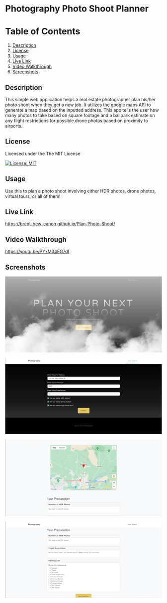 # Photography Photo Shoot Planner

# Table of Contents

1. [Description](#description)
2. [License](#license)
3. [Usage](#usage)
4. [Live Link](#live-link)
5. [Video Walkthrough](#video-walkthrough)
6. [Screenshots](#screenshots)

## Description
This simple web application helps a real estate photographer plan his/her photo shoot when they get a new job. It utilizes the google maps API to generate a map based on the inputted address. This app tells the user how many photos to take based on square footage and a ballpark estimate on any flight restrictions for possible drone photos based on proximity to airports. 

## License
Licensed under the The MIT License    
          
[![License: MIT](https://img.shields.io/badge/License-MIT-yellow.svg)](https://opensource.org/licenses/MIT)


## Usage
Use this to plan a photo shoot involving either HDR photos, drone photos, virtual tours, or all of them!   

## Live Link
https://brent-bew-canon.github.io/Plan-Photo-Shoot/

## Video Walkthrough
https://youtu.be/PYxM34EG7dI


## Screenshots
 ![Photo Plan Screenshot 1](public/assets/img/photo%20(1).png)       
               
 ![Photo Plan Screenshot 2](public/assets/img/photo%20(2).png)           
                 
 ![Photo Plan Screenshot 3](public/assets/img/photo%20(3).png)               
                      
 ![Photo Plan Screenshot 4](public/assets/img/photo%20(4).png)                       
       


